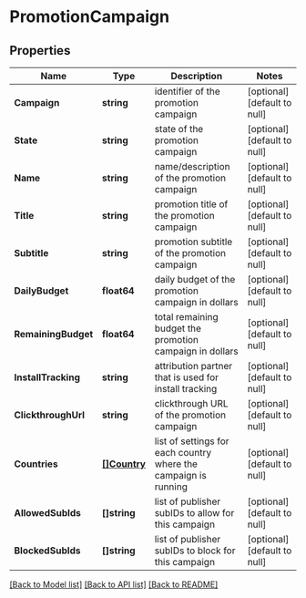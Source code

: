 # PromotionCampaign

## Properties
Name | Type | Description | Notes
------------ | ------------- | ------------- | -------------
**Campaign** | **string** | identifier of the promotion campaign | [optional] [default to null]
**State** | **string** | state of the promotion campaign | [optional] [default to null]
**Name** | **string** | name/description of the promotion campaign | [optional] [default to null]
**Title** | **string** | promotion title of the promotion campaign | [optional] [default to null]
**Subtitle** | **string** | promotion subtitle of the promotion campaign | [optional] [default to null]
**DailyBudget** | **float64** | daily budget of the promotion campaign in dollars | [optional] [default to null]
**RemainingBudget** | **float64** | total remaining budget the promotion campaign in dollars | [optional] [default to null]
**InstallTracking** | **string** | attribution partner that is used for install tracking | [optional] [default to null]
**ClickthroughUrl** | **string** | clickthrough URL of the promotion campaign | [optional] [default to null]
**Countries** | [**[]Country**](Country.md) | list of settings for each country where the campaign is running | [optional] [default to null]
**AllowedSubIds** | **[]string** | list of publisher subIDs to allow for this campaign | [optional] [default to null]
**BlockedSubIds** | **[]string** | list of publisher subIDs to block for this campaign | [optional] [default to null]

[[Back to Model list]](../README.md#documentation-for-models) [[Back to API list]](../README.md#documentation-for-api-endpoints) [[Back to README]](../README.md)


